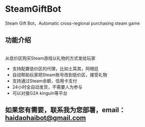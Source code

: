 # SteamGiftBot
Steam Gift Bot，Automatic cross-regional purchasing steam game

## 功能介绍

<br>从低价区购买Steam游戏以礼物的方式发给玩家

- 支持配置低价区的代理，比如土耳其，阿根廷
- 自动帮助玩家把Steam账号改到低价区，接受礼物
- 支持通过Steam余额，信用卡支付
- 24小时全自动发货，不需要人为参与
- 可以对接G2A kinguin等平台

## 如果您有需要，联系我为您部署，email：haidaohaibot@gmail.com
